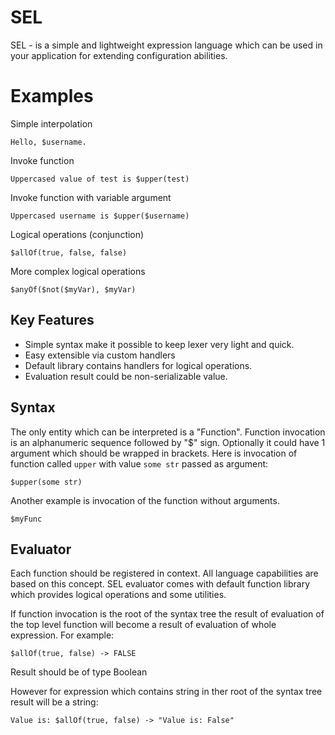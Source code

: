 # SEL
SEL - is a simple and lightweight expression language which can be used in your application for extending configuration abilities.

# Examples

Simple interpolation

```
Hello, $username.
```

Invoke function

```
Uppercased value of test is $upper(test)
```

Invoke function with variable argument

```
Uppercased username is $upper($username)
```

Logical operations (conjunction)

```
$allOf(true, false, false)
```

More complex logical operations

```
$anyOf($not($myVar), $myVar)
```

## Key Features
* Simple syntax make it possible to keep lexer very light and quick.
* Easy extensible via custom handlers
* Default library contains handlers for logical operations.
* Evaluation result could be non-serializable value.

## Syntax

The only entity which can be interpreted is a "Function". Function invocation is an alphanumeric sequence followed by "$" sign. Optionally it could have 1 argument which should be wrapped in brackets.
Here is invocation of function called ```upper``` with value ```some str``` passed as argument:

```
$upper(some str)
```

Another example is invocation of the function without arguments.

```
$myFunc
```

## Evaluator

Each function should be registered in context. All language capabilities are based on this concept.
SEL evaluator comes with default function library which provides logical operations and some utilities.

If function invocation is the root of the syntax tree the result of evaluation of the top level function will become a result of evaluation of whole expression.
For example:

```
$allOf(true, false) -> FALSE
```
Result should be of type Boolean

However for expression which contains string in ther root of the syntax tree result will be a string:
```
Value is: $allOf(true, false) -> "Value is: False"
```
